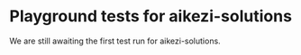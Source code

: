 # Playground tests for aikezi-solutions
We are still awaiting the first test run for aikezi-solutions.

